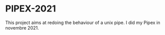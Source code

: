 # PIPEX-2021
This project aims at redoing the behaviour of a unix pipe. I did my Pipex in novembre 2021. 
